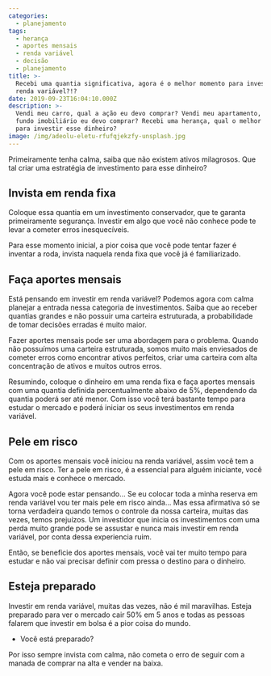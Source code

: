 ```yaml
---
categories:
  - planejamento
tags:
  - herança
  - aportes mensais
  - renda variável
  - decisão
  - planejamento
title: >-
  Recebi uma quantia significativa, agora é o melhor momento para investir em
  renda variável?!?
date: 2019-09-23T16:04:10.000Z
description: >-
  Vendi meu carro, qual a ação eu devo comprar? Vendi meu apartamento, qual
  fundo imobiliário eu devo comprar? Recebi uma herança, qual o melhor lugar
  para investir esse dinheiro?
image: /img/adeolu-eletu-rfufqjekzfy-unsplash.jpg
---
```

Primeiramente tenha calma, saiba que não existem ativos milagrosos. Que tal criar uma estratégia de investimento para esse dinheiro? 

## Invista em renda fixa

Coloque essa quantia em um investimento conservador, que te garanta primeiramente segurança. Investir em algo que você não conhece pode te levar a cometer erros inesquecíveis.

Para esse momento inicial, a pior coisa que você pode tentar fazer é inventar a roda, invista naquela renda fixa que você já é familiarizado.

## Faça aportes mensais

Está pensando em investir em renda variável? Podemos agora com calma planejar a entrada nessa categoria de investimentos. Saiba que ao receber quantias grandes e não possuir uma carteira estruturada, a probabilidade de tomar decisões erradas é muito maior. 

Fazer aportes mensais pode ser uma abordagem para o problema. Quando não possuímos uma carteira estruturada, somos muito mais enviesados de cometer erros como encontrar ativos perfeitos, criar uma carteira com alta concentração de ativos e muitos outros erros.

Resumindo, coloque o dinheiro em uma renda fixa e faça aportes mensais com uma quantia definida percentualmente abaixo de 5%, dependendo da quantia poderá ser até menor. Com isso você terá bastante tempo para estudar o mercado e poderá iniciar os seus investimentos em renda variável.

## Pele em risco

Com os aportes mensais você iniciou na renda variável, assim você tem a pele em risco. Ter a pele em risco, é a essencial para alguém iniciante, você estuda mais e conhece o mercado.

Agora você pode estar pensando... Se eu colocar toda a minha reserva em renda variável vou ter mais pele em risco ainda... Mas essa afirmativa só se torna verdadeira quando temos o controle da nossa carteira, muitas das vezes, temos prejuízos. Um investidor que inicia os investimentos com uma perda muito grande pode se assustar e nunca mais investir em renda variável, por conta dessa experiencia ruim.

Então, se beneficie dos aportes mensais, você vai ter muito tempo para estudar e não vai precisar definir com pressa o destino para o dinheiro.

## Esteja preparado

Investir em renda variável, muitas das vezes, não é mil maravilhas. Esteja preparado para ver o mercado cair 50% em 5 anos e todas as pessoas falarem que investir em bolsa é a pior coisa do mundo.

* Você está preparado?

Por isso sempre invista com calma, não cometa o erro de seguir com a manada de comprar na alta e vender na baixa.
